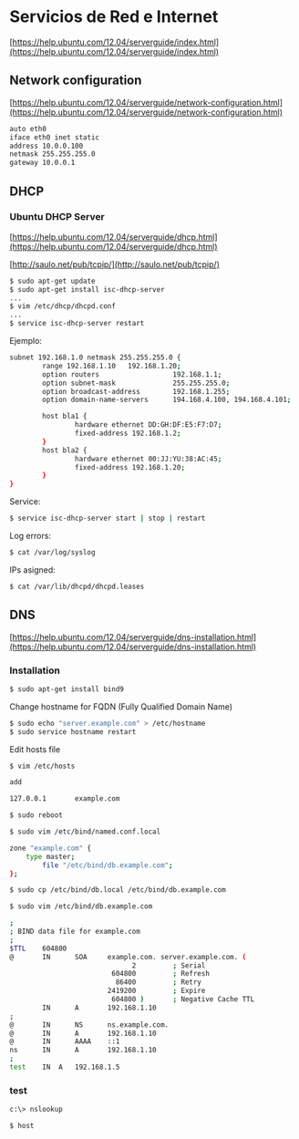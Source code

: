 # Servicios de Red e Internet

[https://help.ubuntu.com/12.04/serverguide/index.html](https://help.ubuntu.com/12.04/serverguide/index.html)

## Network configuration

[https://help.ubuntu.com/12.04/serverguide/network-configuration.html](https://help.ubuntu.com/12.04/serverguide/network-configuration.html)

```bash
auto eth0
iface eth0 inet static
address 10.0.0.100
netmask 255.255.255.0
gateway 10.0.0.1
```

## DHCP

### Ubuntu DHCP Server

[https://help.ubuntu.com/12.04/serverguide/dhcp.html](https://help.ubuntu.com/12.04/serverguide/dhcp.html)

[http://saulo.net/pub/tcpip/](http://saulo.net/pub/tcpip/)

```bash
$ sudo apt-get update
$ sudo apt-get install isc-dhcp-server
...
$ vim /etc/dhcp/dhcpd.conf
...
$ service isc-dhcp-server restart
```

Ejemplo:

```bash
subnet 192.168.1.0 netmask 255.255.255.0 {
        range 192.168.1.10   192.168.1.20;
        option routers                  192.168.1.1;
        option subnet-mask              255.255.255.0;
        option broadcast-address        192.168.1.255;
        option domain-name-servers      194.168.4.100, 194.168.4.101;

        host bla1 {
                hardware ethernet DD:GH:DF:E5:F7:D7;
                fixed-address 192.168.1.2;
        }
        host bla2 {
                hardware ethernet 00:JJ:YU:38:AC:45;
                fixed-address 192.168.1.20;
        }
}
```

Service:

```bash
$ service isc-dhcp-server start | stop | restart
```
Log errors:
```bash
$ cat /var/log/syslog
```
IPs asigned:
```bash
$ cat /var/lib/dhcpd/dhcpd.leases
```

## DNS

[https://help.ubuntu.com/12.04/serverguide/dns-installation.html](https://help.ubuntu.com/12.04/serverguide/dns-installation.html)

### Installation

```bash
$ sudo apt-get install bind9 
```

Change hostname for FQDN (Fully Qualified Domain Name)

```bash
$ sudo echo "server.example.com" > /etc/hostname
$ sudo service hostname restart
```
Edit hosts file
```bash
$ vim /etc/hosts

add

127.0.0.1       example.com
```
```bash
$ sudo reboot
```
```bash
$ sudo vim /etc/bind/named.conf.local

zone "example.com" {
	type master;
        file "/etc/bind/db.example.com";
};
```
```bash
$ sudo cp /etc/bind/db.local /etc/bind/db.example.com
```
```bash
$ sudo vim /etc/bind/db.example.com

;
; BIND data file for example.com
;
$TTL    604800
@       IN      SOA     example.com. server.example.com. (
                              2         ; Serial
                         604800         ; Refresh
                          86400         ; Retry
                        2419200         ; Expire
                         604800 )       ; Negative Cache TTL
        IN      A       192.168.1.10
;
@       IN      NS      ns.example.com.
@       IN      A       192.168.1.10
@       IN      AAAA    ::1
ns      IN      A       192.168.1.10
;
test	IN	A 	192.168.1.5
```
### test
```bash
c:\> nslookup
```
```bash
$ host
```
